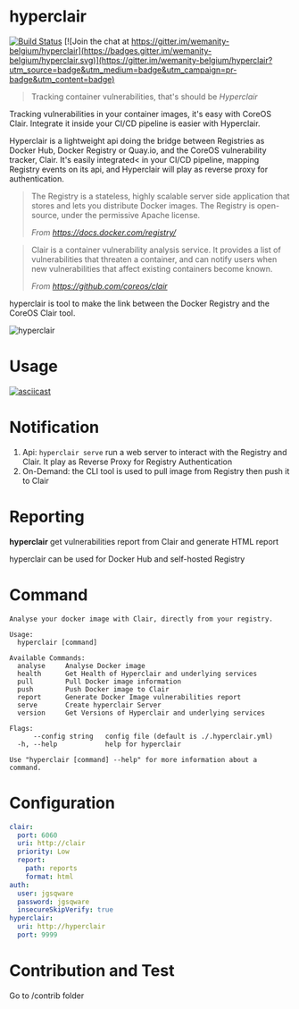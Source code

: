

# hyperclair

[![Build Status](https://travis-ci.org/wemanity-belgium/hyperclair.svg?branch=develop)](https://travis-ci.org/wemanity-belgium/hyperclair) [![Join the chat at https://gitter.im/wemanity-belgium/hyperclair](https://badges.gitter.im/wemanity-belgium/hyperclair.svg)](https://gitter.im/wemanity-belgium/hyperclair?utm_source=badge&utm_medium=badge&utm_campaign=pr-badge&utm_content=badge)

> Tracking container vulnerabilities, that's should be *Hyperclair*

Tracking vulnerabilities in your container images, it's easy with CoreOS Clair.
Integrate it inside your CI/CD pipeline is easier with Hyperclair.

Hyperclair is a lightweight api doing the bridge between Registries as Docker Hub, Docker Registry or Quay.io, and the CoreOS vulnerability tracker, Clair.
It's easily integrated< in your CI/CD pipeline, mapping Registry events on its api, and Hyperclair will play as reverse proxy for authentication.




> The Registry is a stateless, highly scalable server side application that stores and lets you distribute Docker images. The Registry is open-source, under the permissive Apache license.
>
>*From https://docs.docker.com/registry/*

> Clair is a container vulnerability analysis service. It provides a list of vulnerabilities that threaten a container, and can notify users when new vulnerabilities that affect existing containers become known.
>
>*From https://github.com/coreos/clair*

hyperclair is tool to make the link between the Docker Registry and the CoreOS Clair tool.

![hyperclair](https://cloud.githubusercontent.com/assets/3304363/12849755/9caa0fac-cc21-11e5-8b89-ddfa8535a3dc.png)

# Usage

[![asciicast](https://asciinema.org/a/35912.png)](https://asciinema.org/a/35912)

# Notification
1. Api: `hyperclair serve` run a web server to interact with the Registry and Clair. It play as Reverse Proxy for Registry Authentication
2. On-Demand: the CLI tool is used to pull image from Registry then push it to Clair

# Reporting

**hyperclair** get vulnerabilities report from Clair and generate HTML report

hyperclair can be used for Docker Hub and self-hosted Registry

# Command

```
Analyse your docker image with Clair, directly from your registry.

Usage:
  hyperclair [command]

Available Commands:
  analyse     Analyse Docker image
  health      Get Health of Hyperclair and underlying services
  pull        Pull Docker image information
  push        Push Docker image to Clair
  report      Generate Docker Image vulnerabilities report
  serve       Create hyperclair Server
  version     Get Versions of Hyperclair and underlying services

Flags:
      --config string   config file (default is ./.hyperclair.yml)
  -h, --help            help for hyperclair

Use "hyperclair [command] --help" for more information about a command.

```

# Configuration

```yaml
clair:
  port: 6060
  uri: http://clair
  priority: Low
  report:
    path: reports
    format: html
auth:
  user: jgsqware
  password: jgsqware
  insecureSkipVerify: true
hyperclair:
  uri: http://hyperclair
  port: 9999
```

# Contribution and Test

Go to /contrib folder
